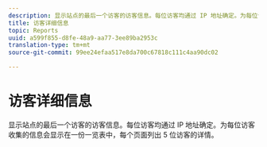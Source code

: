 ```yaml
---
description: 显示站点的最后一个访客的访客信息。每位访客均通过 IP 地址确定。为每位访客收集的信息会显示在一份一览表中，每个页面列出 5 位访客的详情。
title: 访客详细信息
topic: Reports
uuid: a599f855-d8fe-48a9-aa77-3ee89ba2953c
translation-type: tm+mt
source-git-commit: 99ee24efaa517e8da700c67818c111c4aa90dc02

---
```



# 访客详细信息

显示站点的最后一个访客的访客信息。每位访客均通过 IP 地址确定。为每位访客收集的信息会显示在一份一览表中，每个页面列出 5 位访客的详情。

